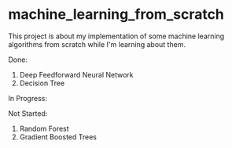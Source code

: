 # machine_learning_from_scratch
This project is about my implementation of some machine learning algorithms from scratch while I'm learning about them.

Done:

1) Deep Feedforward Neural Network
2) Decision Tree

In Progress:

Not Started:
1) Random Forest
2) Gradient Boosted Trees

